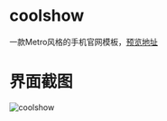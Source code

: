 # coolshow
一款Metro风格的手机官网模板，[预览地址](http://app4app.applinzi.com/coolshow/app/ "预览地址")
# 界面截图
![coolshow](http://app4app.applinzi.com/resume/img/portfolio/coolshow.jpg "coolshow")
